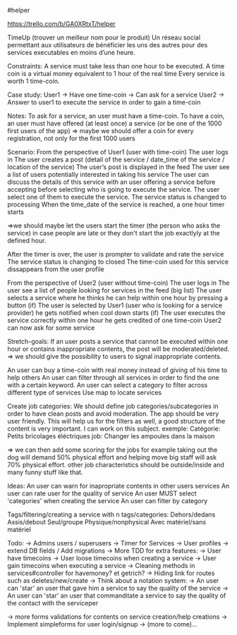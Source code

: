 #helper

https://trello.com/b/GA0XRtxT/helper

TimeUp (trouver un meilleur nom pour le produit)
Un réseau social permettant aux utilisateurs de bénéficier les uns des autres pour des services executables en moins d’une heure.

Constraints:
A service must take less than one hour to be executed.
A time coin is a virtual money equivalent to 1 hour of the real time
Every service is worth 1 time-coin.

Case study:
User1 -> Have one time-coin -> Can ask for a service
User2 -> Answer to user1 to execute the service in order to gain a time-coin

Notes:
To ask for a service, an user must have a time-coin.
To have a coin, an user must have offered (at least once) a service (or be one of the 1000 first users of the app)
=> maybe we should offer a coin for every registration, not only for the first 1000 users

Scenario:
From the perspective of User1 (user with time-coin)
The user logs in
The user creates a post (detail of the service / date_time of the service / location of the service)
The user’s post is displayed in the feed
The user see a list of users potentially interested in taking his service
The user can discuss the details of this service with an user offering a service before accepting
before selecting who is going to execute the service.
The user select one of them to execute the service.
The service status is changed to processing
When the time_date of the service is reached, a one hour timer starts

=>we should maybe let the users start the timer (the person who asks the service) in case people are late or they don't start the job exactlyly at the defined hour.

After the timer is over, the user is prompter to validate and rate the service
The service status is changing to closed
The time-coin used for this service dissappears from the user profile

From the perspective of User2 (user without time-coin)
The user logs in
The user see a list of people looking for services in the feed (big list)
The user selects a service where he thinks he can help within one hour by pressing a button
(if) The user is selected by User1 (user who is looking for a service provider) he gets notified when cool down starts
(if) The user executes the service correctly within one hour he gets credited of one time-coin
User2 can now ask for some service

Stretch-goals:
If an user posts a service that cannot be executed within one hour or contains inappropriate contents, the post will be moderated/deleted.
=> we should give the possibility to users to signal inappropriate contents.

An user can buy a time-coin with real money instead of giving of his time to help others
An user can filter through all services in order to find the one with a certain keyword.
An user can select a category to filter across different type of services
Use map to locate services

Create job categories:
We should define job categories/subcategories in order to have clean posts and avoid moderation. The app should be very user friendly.
This will help us for the filters as well, a good structure of the content is very important. I can work on this subject.
exemple:
Catégorie: Petits bricolages éléctriques
job: Changer les ampoules dans la maison

=> we can then add some scoring for the  jobs for example taking out the dog will demand 50% physical effort and helping move big staff will ask 70% physical effort.
other job characteristics should be outside/inside and many funny stuff like that.

Ideas:
An user can warn for inapropriate contents in other users services
An user can rate user for the quality of service
An user MUST select 'categories' when creating the service
An user can filter by category

Tags/filtering/creating a service with n tags/categories:
Dehors/dedans
Assis/debout
Seul/groupe
Physique/nonphysical
Avec matériel/sans matériel

Todo:
-> Admins users / superusers
-> Timer for Services
-> User profiles
-> extend DB fields / Add migrations
-> More TDD for extra features:
    -> User have timecoins
    -> User loose timecoins when creating a service
    -> User gain timecoins when executing a service
-> Cleaning methods in services#controller for havemoney? et getrich?
-> Hiding link for routes such as deletes/new/create
-> Think about a notation system:
    -> An user can 'star' an user that gave him a service to say the quality of the service
    -> An user can 'star' an user that commanditate a service to say the quality of the contact with the serviceper

-> more forms validations for contents on service creation/help creations
-> Implement simpleforms for user login/signup
-> (more to come)...
